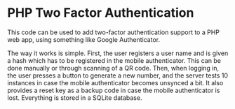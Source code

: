 PHP Two Factor Authentication
========================

This code can be used to add two-factor authentication support to a PHP web app, using something like Google Authenticator.

The way it works is simple. First, the user registers a user name and is given a hash which has to be registered in the mobile authenticator. This can be done manually or through scanning of a QR code. Then, when logging in, the user presses a button to generate a new number, and the server tests 10 instances in case the mobile authenticator becomes unsynced a bit. It also provides a reset key as a backup code in case the mobile authenticator is lost. Everything is stored in a SQLite database.